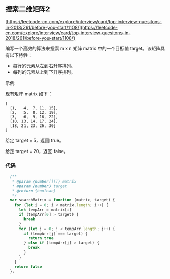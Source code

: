 ## 搜索二维矩阵2

[https://leetcode-cn.com/explore/interview/card/top-interview-quesitons-in-2018/261/before-you-start/1108/](https://leetcode-cn.com/explore/interview/card/top-interview-quesitons-in-2018/261/before-you-start/1108/)




编写一个高效的算法来搜索 m x n 矩阵 matrix 中的一个目标值 target。该矩阵具有以下特性：

* 每行的元素从左到右升序排列。
* 每列的元素从上到下升序排列。


示例:

现有矩阵 matrix 如下：

```
[
  [1,   4,  7, 11, 15],
  [2,   5,  8, 12, 19],
  [3,   6,  9, 16, 22],
  [10, 13, 14, 17, 24],
  [18, 21, 23, 26, 30]
]
```

给定 target = 5，返回 true。

给定 target = 20，返回 false。




### 代码



```javascript
  /**
   * @param {number[][]} matrix
   * @param {number} target
   * @return {boolean}
   */
  var searchMatrix = function (matrix, target) {
    for (let i = 0; i < matrix.length; i++) {
      let tempArr = matrix[i]
      if (tempArr[0] > target) {
        break
      }
      for (let j = 0; j < tempArr.length; j++) {
        if (tempArr[j] === target) {
          return true
        } else if (tempArr[j] > target) {
          break
        }
      }
    }
    return false
  };
```

















